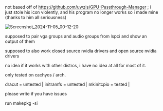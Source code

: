 not based off of https://github.com/uwzis/GPU-Passthrough-Manager ; i just stole his icon violently, and his program no longer works so i made mine (thanks to him all seriousness)

![Screenshot_2024-11-05_00-12-20](https://github.com/user-attachments/assets/d411c225-e357-4b80-8fa2-ca9c499cfbcd)


supposed to pair vga groups and audio groups from lspci and show an output of them

supposed to also work closed source nvidia drivers and open source nvidia drivers

no idea if it works with other distros, i have no idea at all for most of it.

only tested on cachyos / arch. 

dracut = untested |
initramfs = untested |
mkinitcpio = tested |

please write if you have issues

run makepkg -si

